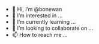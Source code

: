 - 👋 Hi, I’m @bonewan
- 👀 I’m interested in ...
- 🌱 I’m currently learning ...
- 💞️ I’m looking to collaborate on ...
- 📫 How to reach me ...

<!---
bonewan/bonewan is a ✨ special ✨ repository because its `README.md` (this file) appears on your GitHub profile.
You can click the Preview link to take a look at your changes.
--->
